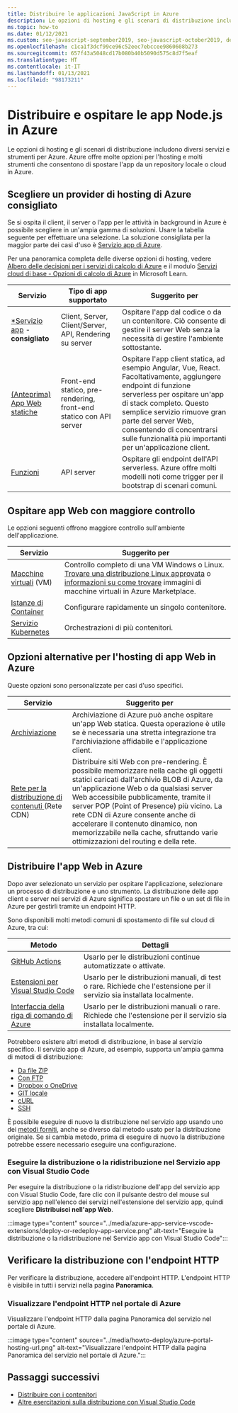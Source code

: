 ```yaml
---
title: Distribuire le applicazioni JavaScript in Azure
description: Le opzioni di hosting e gli scenari di distribuzione includono diversi servizi e strumenti per Azure. Pubblicare l'app e gestirla su Azure.
ms.topic: how-to
ms.date: 01/12/2021
ms.custom: seo-javascript-september2019, seo-javascript-october2019, devx-track-js, contperf-fy21q2
ms.openlocfilehash: c1ca1f3dcf99ce96c52eec7ebccee9860608b273
ms.sourcegitcommit: 657f43a5048cd17b080b40b5090d575c8d7f5eaf
ms.translationtype: HT
ms.contentlocale: it-IT
ms.lasthandoff: 01/13/2021
ms.locfileid: "98173211"
---
```

# <a name="deploy-and-host-your-nodejs-apps-on-azure"></a>Distribuire e ospitare le app Node.js in Azure

Le opzioni di hosting e gli scenari di distribuzione includono diversi servizi e strumenti per Azure. Azure offre molte opzioni per l'hosting e molti strumenti che consentono di spostare l'app da un repository locale o cloud in Azure. 

## <a name="choose-a-recommended-azure-host-provider"></a>Scegliere un provider di hosting di Azure consigliato

Se si ospita il client, il server o l'app per le attività in background in Azure è possibile scegliere in un'ampia gamma di soluzioni. Usare la tabella seguente per effettuare una selezione. La soluzione consigliata per la maggior parte dei casi d'uso è [Servizio app di Azure](/azure/app-service/overview). 

Per una panoramica completa delle diverse opzioni di hosting, vedere [Albero delle decisioni per i servizi di calcolo di Azure](/azure/architecture/guide/technology-choices/compute-decision-tree) e il modulo [Servizi cloud di base - Opzioni di calcolo di Azure](/learn/modules/intro-to-azure-compute) in Microsoft Learn.


 Servizio |Tipo di app supportato| Suggerito per |
|--|--|--|
|[*Servizio app](/azure/app-service/overview) - **consigliato**|Client, Server, Client/Server, API, Rendering su server|Ospitare l'app dal codice o da un contenitore. Ciò consente di gestire il server Web senza la necessità di gestire l'ambiente sottostante.|
|[(Anteprima) App Web statiche](/azure/static-web-apps/)|Front-end statico, pre-rendering, front-end statico con API server|Ospitare l'app client statica, ad esempio Angular, Vue, React. Facoltativamente, aggiungere endpoint di funzione serverless per ospitare un'app di stack completo. Questo semplice servizio rimuove gran parte del server Web, consentendo di concentrarsi sulle funzionalità più importanti per un'applicazione client. |
|[Funzioni](/azure/azure-functions/)|API server|Ospitare gli endpoint dell'API serverless. Azure offre molti modelli noti come trigger per il bootstrap di scenari comuni.|

## <a name="host-web-apps-with-more-control"></a>Ospitare app Web con maggiore controllo

Le opzioni seguenti offrono maggiore controllo sull'ambiente dell'applicazione. 

| Servizio | Suggerito per |
|--|--|
|[Macchine virtuali](/azure/virtual-machines) (VM)|Controllo completo di una VM Windows o Linux. [Trovare una distribuzione Linux approvata](/azure/virtual-machines/linux/endorsed-distros?toc=/azure/virtual-machines/linux/toc.json) o [informazioni su come trovare](/azure/virtual-machines/linux/cli-ps-findimage) immagini di macchine virtuali in Azure Marketplace.|
|[Istanze di Container](/azure/container-instances/)|Configurare rapidamente un singolo contenitore.|
|[Servizio Kubernetes](/azure/aks/)|Orchestrazioni di più contenitori.|

## <a name="alternative-choices-for-web-app-hosting-on-azure"></a>Opzioni alternative per l'hosting di app Web in Azure

Queste opzioni sono personalizzate per casi d'uso specifici. 

| Servizio | Suggerito per |
|--|--|
|[Archiviazione](/azure/storage/blobs/storage-blob-static-website-how-to?tabs=azure-portal)|Archiviazione di Azure può anche ospitare un'app Web statica. Questa operazione è utile se è necessaria una stretta integrazione tra l'archiviazione affidabile e l'applicazione client.|
|[Rete per la distribuzione di contenuti ](/azure/cdn/) (Rete CDN)|Distribuire siti Web con pre-rendering. È possibile memorizzare nella cache gli oggetti statici caricati dall'archivio BLOB di Azure, da un'applicazione Web o da qualsiasi server Web accessibile pubblicamente, tramite il server POP (Point of Presence) più vicino. La rete CDN di Azure consente anche di accelerare il contenuto dinamico, non memorizzabile nella cache, sfruttando varie ottimizzazioni del routing e della rete.|

## <a name="deploy-your-web-app-to-azure"></a>Distribuire l'app Web in Azure

Dopo aver selezionato un servizio per ospitare l'applicazione, selezionare un processo di distribuzione e uno strumento. La distribuzione delle app client e server nei servizi di Azure significa spostare un file o un set di file in Azure per gestirli tramite un endpoint HTTP. 

Sono disponibili molti metodi comuni di spostamento di file sul cloud di Azure, tra cui:

| Metodo | Dettagli |
|--|--|
|[GitHub Actions](/azure/app-service/deploy-github-actions?tabs=applevel)|Usarlo per le distribuzioni continue automatizzate o attivate.|
|[Estensioni per Visual Studio Code](https://marketplace.visualstudio.com/search?term=azure&target=VSCode&category=All%20categories&sortBy=Relevance)|Usarlo per le distribuzioni manuali, di test o rare. Richiede che l'estensione per il servizio sia installata localmente.|
|[Interfaccia della riga di comando di Azure](../tutorial/tutorial-vscode-azure-cli-node/tutorial-vscode-azure-cli-node-04.md)|Usarlo per le distribuzioni manuali o rare. Richiede che l'estensione per il servizio sia installata localmente.|

Potrebbero esistere altri metodi di distribuzione, in base al servizio specifico. Il servizio app di Azure, ad esempio, supporta un'ampia gamma di metodi di distribuzione:
* [Da file ZIP](/azure/app-service/deploy-zip)
* [Con FTP](/azure/app-service/deploy-ftp)
* [Dropbox o OneDrive](/azure/app-service/deploy-content-sync)
* [GIT locale](/azure/app-service/deploy-local-git)
* [cURL](/azure/app-service/deploy-zip#with-curl)
* [SSH](/azure/app-service/configure-linux-open-ssh-session)

È possibile eseguire di nuovo la distribuzione nel servizio app usando uno dei [metodi forniti](#deploy-your-web-app-to-azure), anche se diverso dal metodo usato per la distribuzione originale. Se si cambia metodo, prima di eseguire di nuovo la distribuzione potrebbe essere necessario eseguire una configurazione. 

### <a name="deploy-or-redeploy-to-app-service-with-visual-studio-code"></a>Eseguire la distribuzione o la ridistribuzione nel Servizio app con Visual Studio Code

Per eseguire la distribuzione o la ridistribuzione dell'app del servizio app con Visual Studio Code, fare clic con il pulsante destro del mouse sul servizio app nell'elenco dei servizi nell'estensione del servizio app, quindi scegliere **Distribuisci nell'app Web**. 

:::image type="content" source="../media/azure-app-service-vscode-extensions/deploy-or-redeploy-app-service.png" alt-text="Eseguire la distribuzione o la ridistribuzione nel Servizio app con Visual Studio Code":::

## <a name="verify-your-deployment-with-your-http-endpoint"></a>Verificare la distribuzione con l'endpoint HTTP

Per verificare la distribuzione, accedere all'endpoint HTTP. L'endpoint HTTP è visibile in tutti i servizi nella pagina **Panoramica**. 

### <a name="view-http-endpoint-in-azure-portal"></a>Visualizzare l'endpoint HTTP nel portale di Azure

Visualizzare l'endpoint HTTP dalla pagina Panoramica del servizio nel portale di Azure. 

:::image type="content" source="../media/howto-deploy/azure-portal-hosting-url.png" alt-text="Visualizzare l'endpoint HTTP dalla pagina Panoramica del servizio nel portale di Azure.":::

## <a name="next-steps"></a>Passaggi successivi

* [Distribuire con i contenitori](deploy-containers.md)
* [Altre esercitazioni sulla distribuzione con Visual Studio Code](https://code.visualstudio.com/docs/azure/deployment)
